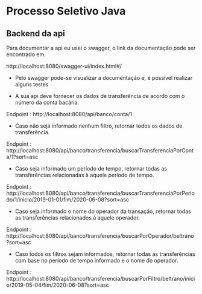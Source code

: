 # Processo Seletivo Java


## Backend da api

Para documentar a api eu usei o swagger, o link da documentação pode ser encontrado em:


http://localhost:8080/swagger-ui/index.html#/


- Pelo swagger pode-se visualizar a documentação e, é possível realizar alguns testes



- A sua api deve fornecer os dados de transferência de acordo com o número da conta bacária.

Endpoint : http://localhost:8080/api/banco/conta/1


- Caso não seja informado nenhum filtro, retornar  todos os dados de transferência.

Endpoint : http://localhost:8080/api/banco/transferencia/buscarTransferenciaPorConta/1?sort=asc



- Caso seja informado um período de tempo, retornar todas as transferências relacionadas à aquele período de tempo.

Endpoint : http://localhost:8080/api/banco/transferencia/buscarTransferenciaPorPeriodo/1/inicio/2019-01-01/fim/2020-06-08?sort=asc


- Caso seja informado o nome do operador da transação, retornar todas as transferências relacionados à aquele operador.

 Endpoint : http://localhost:8080/api/banco/transferencia/buscarPorOperador/beltrano?sort=asc


- Caso todos os filtros sejam informados, retornar todas as transferências com base no período de tempo informado e o nome do operador.

Endpoint :  http://localhost:8080/api/banco/transferencia/buscarPorFiltro/beltrano/inicio/2019-05-04/fim/2020-06-08?sort=asc


